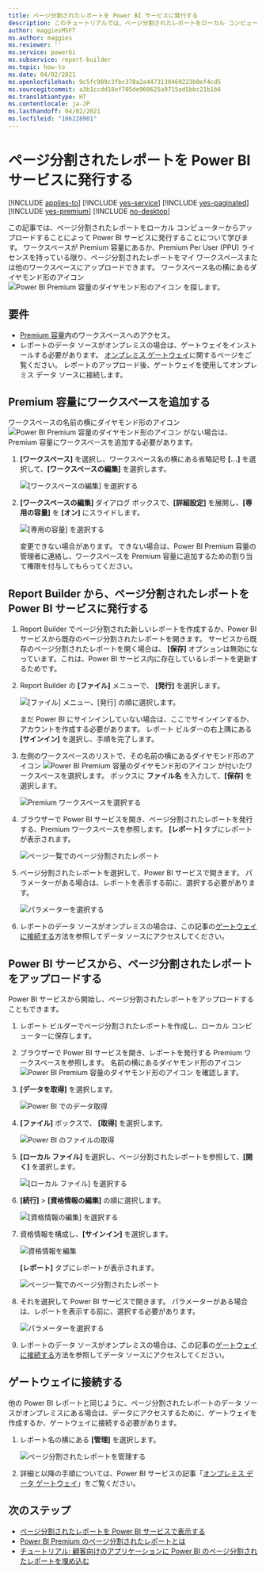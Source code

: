```yaml
---
title: ページ分割されたレポートを Power BI サービスに発行する
description: このチュートリアルでは、ページ分割されたレポートをローカル コンピューターからアップロードすることによって Power BI サービスに発行することを学びます。
author: maggiesMSFT
ms.author: maggies
ms.reviewer: ''
ms.service: powerbi
ms.subservice: report-builder
ms.topic: how-to
ms.date: 04/02/2021
ms.openlocfilehash: 9c5fc989c3fbc378a2a4473130469223b0ef4cd5
ms.sourcegitcommit: a3b1ccdd18ef705de960625a9715ad5bbc21b1b6
ms.translationtype: HT
ms.contentlocale: ja-JP
ms.lasthandoff: 04/02/2021
ms.locfileid: "106228901"
---
```

# <a name="publish-a-paginated-report-to-the-power-bi-service"></a>ページ分割されたレポートを Power BI サービスに発行する

[!INCLUDE [applies-to](../includes/applies-to.md)] [!INCLUDE [yes-service](../includes/yes-service.md)] [!INCLUDE [yes-paginated](../includes/yes-paginated.md)] [!INCLUDE [yes-premium](../includes/yes-premium.md)] [!INCLUDE [no-desktop](../includes/no-desktop.md)] 

この記事では、ページ分割されたレポートをローカル コンピューターからアップロードすることによって Power BI サービスに発行することについて学びます。 ワークスペースが Premium 容量にあるか、Premium Per User (PPU) ライセンスを持っている限り、ページ分割されたレポートをマイ ワークスペースまたは他のワークスペースにアップロードできます。 ワークスペース名の横にあるダイヤモンド形のアイコン ![Power BI Premium 容量のダイヤモンド形のアイコン](media/paginated-reports-save-to-power-bi-service/premium-diamond.png) を探します。 

## <a name="requirements"></a>要件

- [Premium 容量](../admin/service-premium-what-is.md)内のワークスペースへのアクセス。
- レポートのデータ ソースがオンプレミスの場合は、ゲートウェイをインストールする必要があります。 [オンプレミス ゲートウェイ](../connect-data/service-gateway-onprem.md)に関するページをご覧ください。 レポートのアップロード後、ゲートウェイを使用してオンプレミス データ ソースに接続します。

## <a name="add-a-workspace-to-a-premium-capacity"></a>Premium 容量にワークスペースを追加する

ワークスペースの名前の横にダイヤモンド形のアイコン ![Power BI Premium 容量のダイヤモンド形のアイコン](media/paginated-reports-save-to-power-bi-service/premium-diamond.png) がない場合は、Premium 容量にワークスペースを追加する必要があります。 

1. **[ワークスペース]** を選択し、ワークスペース名の横にある省略記号 **[...]** を選択して、**[ワークスペースの編集]** を選択します。

    ![[ワークスペースの編集] を選択する](media/paginated-reports-save-to-power-bi-service/power-bi-paginated-edit-workspace.png)

1. **[ワークスペースの編集]** ダイアログ ボックスで、**[詳細設定]** を展開し、**[専用の容量]** を **[オン]** にスライドします。

    ![[専用の容量] を選択する](media/paginated-reports-save-to-power-bi-service/power-bi-paginated-edit-workspace-dialog.png)

   変更できない場合があります。 できない場合は、Power BI Premium 容量の管理者に連絡し、ワークスペースを Premium 容量に追加するための割り当て権限を付与してもらってください。

## <a name="from-report-builder-publish-a-paginated-report-to-the-power-bi-service"></a>Report Builder から、ページ分割されたレポートを Power BI サービスに発行する

1. Report Builder でページ分割された新しいレポートを作成するか、Power BI サービスから既存のページ分割されたレポートを開きます。 サービスから既存のページ分割されたレポートを開く場合は、 **[保存]** オプションは無効になっています。これは、Power BI サービス内に存在しているレポートを更新するためです。

1. Report Builder の **[ファイル]** メニューで、 **[発行]** を選択します。

    ![[ファイル] メニュー、[発行] の順に選択します。](media/paginated-reports-save-to-power-bi-service/power-bi-paginated-save-as.png)

    まだ Power BI にサインインしていない場合は、ここでサインインするか、アカウントを作成する必要があります。 レポート ビルダーの右上隅にある **[サインイン]** を選択し、手順を完了します。

2. 左側のワークスペースのリストで、その名前の横にあるダイヤモンド形のアイコン ![Power BI Premium 容量のダイヤモンド形のアイコン](media/paginated-reports-save-to-power-bi-service/premium-diamond.png) が付いたワークスペースを選択します。 ボックスに **ファイル名** を入力して、**[保存]** を選択します。 

    ![Premium ワークスペースを選択する](media/paginated-reports-save-to-power-bi-service/power-bi-paginated-select-workspace.png)

4. ブラウザーで Power BI サービスを開き、ページ分割されたレポートを発行する、Premium ワークスペースを参照します。 **[レポート]** タブにレポートが表示されます。

    ![ページ一覧でのページ分割されたレポート](media/paginated-reports-save-to-power-bi-service/power-bi-paginated-wwi-report.png)

5. ページ分割されたレポートを選択して、Power BI サービスで開きます。 パラメーターがある場合は、レポートを表示する前に、選択する必要があります。

    ![パラメーターを選択する](media/paginated-reports-save-to-power-bi-service/power-bi-paginated-select-parameters.png)

6. レポートのデータ ソースがオンプレミスの場合は、この記事の[ゲートウェイに接続する](#connect-to-a-gateway)方法を参照してデータ ソースにアクセスしてください。

## <a name="from-the-power-bi-service-upload-a-paginated-report"></a>Power BI サービスから、ページ分割されたレポートをアップロードする

Power BI サービスから開始し、ページ分割されたレポートをアップロードすることもできます。

1. レポート ビルダーでページ分割されたレポートを作成し、ローカル コンピューターに保存します。

1. ブラウザーで Power BI サービスを開き、レポートを発行する Premium ワークスペースを参照します。 名前の横にあるダイヤモンド形のアイコン ![Power BI Premium 容量のダイヤモンド形のアイコン](media/paginated-reports-save-to-power-bi-service/premium-diamond.png) を確認します。 

1. **[データを取得]** を選択します。

    ![Power BI でのデータ取得](media/paginated-reports-save-to-power-bi-service/power-bi-paginated-get-data.png)

1. **[ファイル]** ボックスで、 **[取得]** を選択します。

    ![Power BI のファイルの取得](media/paginated-reports-save-to-power-bi-service/power-bi-paginated-files-get.png)

1. **[ローカル ファイル]** を選択し、ページ分割されたレポートを参照して、**[開く]** を選択します。

    ![[ローカル ファイル] を選択する](media/paginated-reports-save-to-power-bi-service/power-bi-paginated-local-file.png)

1. **[続行]**  >  **[資格情報の編集]** の順に選択します。

    ![[資格情報の編集] を選択する](media/paginated-reports-save-to-power-bi-service/power-bi-paginated-select-edit-credentials.png)

1. 資格情報を構成し、**[サインイン]** を選択します。

    ![資格情報を編集](media/paginated-reports-save-to-power-bi-service/power-bi-paginated-credentials.png)

   **[レポート]** タブにレポートが表示されます。

    ![ページ一覧でのページ分割されたレポート](media/paginated-reports-save-to-power-bi-service/power-bi-paginated-wwi-report.png)

1. それを選択して Power BI サービスで開きます。 パラメーターがある場合は、レポートを表示する前に、選択する必要があります。
 
    ![パラメーターを選択する](media/paginated-reports-save-to-power-bi-service/power-bi-paginated-select-parameters.png)

6. レポートのデータ ソースがオンプレミスの場合は、この記事の[ゲートウェイに接続する](#connect-to-a-gateway)方法を参照してデータ ソースにアクセスしてください。

## <a name="connect-to-a-gateway"></a>ゲートウェイに接続する

他の Power BI レポートと同じように、ページ分割されたレポートのデータ ソースがオンプレミスにある場合は、データにアクセスするために、ゲートウェイを作成するか、ゲートウェイに接続する必要があります。

1. レポート名の横にある **[管理]** を選択します。

   ![ページ分割されたレポートを管理する](media/paginated-reports-save-to-power-bi-service/power-bi-paginated-manage.png)

1. 詳細と以降の手順については、Power BI サービスの記事「[オンプレミス データ ゲートウェイ](../connect-data/service-gateway-onprem.md)」をご覧ください。

## <a name="next-steps"></a>次のステップ

- [ページ分割されたレポートを Power BI サービスで表示する](../consumer/paginated-reports-view-power-bi-service.md)
- [Power BI Premium のページ分割されたレポートとは](paginated-reports-report-builder-power-bi.md)
- [チュートリアル: 顧客向けのアプリケーションに Power BI のページ分割されたレポートを埋め込む](../developer/embedded/embed-paginated-reports-customers.md)
